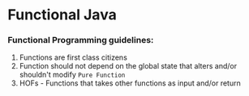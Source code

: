 # Functional Java

### Functional Programming guidelines:
1. Functions are first class citizens
2. Function should not depend on the global state that alters and/or shouldn't modify `Pure Function`
3. HOFs - Functions that takes other functions as input and/or return